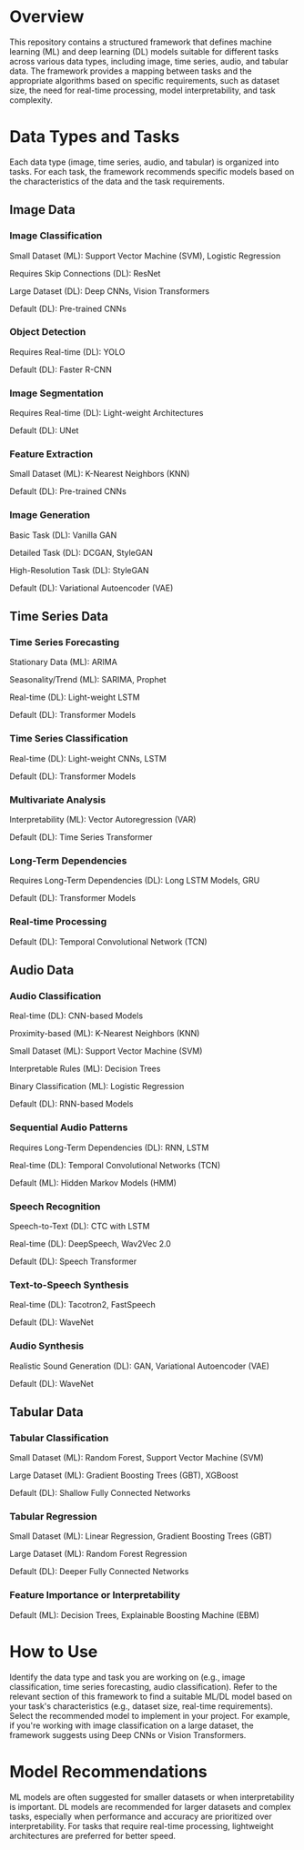 
# Overview
This repository contains a structured framework that defines machine learning (ML) and deep learning (DL) models suitable for different tasks across various data types, including image, time series, audio, and tabular data. The framework provides a mapping between tasks and the appropriate algorithms based on specific requirements, such as dataset size, the need for real-time processing, model interpretability, and task complexity.

# Data Types and Tasks
Each data type (image, time series, audio, and tabular) is organized into tasks. For each task, the framework recommends specific models based on the characteristics of the data and the task requirements.

## Image Data
### Image Classification

Small Dataset (ML): Support Vector Machine (SVM), Logistic Regression

Requires Skip Connections (DL): ResNet

Large Dataset (DL): Deep CNNs, Vision Transformers

Default (DL): Pre-trained CNNs
### Object Detection
Requires Real-time (DL): YOLO

Default (DL): Faster R-CNN
### Image Segmentation
Requires Real-time (DL): Light-weight Architectures

Default (DL): UNet
### Feature Extraction
Small Dataset (ML): K-Nearest Neighbors (KNN)

Default (DL): Pre-trained CNNs
### Image Generation
Basic Task (DL): Vanilla GAN

Detailed Task (DL): DCGAN, StyleGAN

High-Resolution Task (DL): StyleGAN

Default (DL): Variational Autoencoder (VAE)
## Time Series Data
### Time Series Forecasting
Stationary Data (ML): ARIMA

Seasonality/Trend (ML): SARIMA, Prophet

Real-time (DL): Light-weight LSTM

Default (DL): Transformer Models
### Time Series Classification
Real-time (DL): Light-weight CNNs, LSTM

Default (DL): Transformer Models
### Multivariate Analysis
Interpretability (ML): Vector Autoregression (VAR)

Default (DL): Time Series Transformer
### Long-Term Dependencies
Requires Long-Term Dependencies (DL): Long LSTM Models, GRU

Default (DL): Transformer Models
### Real-time Processing
Default (DL): Temporal Convolutional Network (TCN)
## Audio Data
### Audio Classification
Real-time (DL): CNN-based Models

Proximity-based (ML): K-Nearest Neighbors (KNN)

Small Dataset (ML): Support Vector Machine (SVM)

Interpretable Rules (ML): Decision Trees

Binary Classification (ML): Logistic Regression

Default (DL): RNN-based Models
### Sequential Audio Patterns
Requires Long-Term Dependencies (DL): RNN, LSTM

Real-time (DL): Temporal Convolutional Networks (TCN)

Default (ML): Hidden Markov Models (HMM)
### Speech Recognition
Speech-to-Text (DL): CTC with LSTM

Real-time (DL): DeepSpeech, Wav2Vec 2.0

Default (DL): Speech Transformer
### Text-to-Speech Synthesis
Real-time (DL): Tacotron2, FastSpeech

Default (DL): WaveNet
### Audio Synthesis
Realistic Sound Generation (DL): GAN, Variational Autoencoder (VAE)

Default (DL): WaveNet
## Tabular Data
### Tabular Classification
Small Dataset (ML): Random Forest, Support Vector Machine (SVM)

Large Dataset (ML): Gradient Boosting Trees (GBT), XGBoost

Default (DL): Shallow Fully Connected Networks
### Tabular Regression
Small Dataset (ML): Linear Regression, Gradient Boosting Trees (GBT)

Large Dataset (ML): Random Forest Regression

Default (DL): Deeper Fully Connected Networks
### Feature Importance or Interpretability
Default (ML): Decision Trees, Explainable Boosting Machine (EBM)
# How to Use
Identify the data type and task you are working on (e.g., image classification, time series forecasting, audio classification).
Refer to the relevant section of this framework to find a suitable ML/DL model based on your task's characteristics (e.g., dataset size, real-time requirements).
Select the recommended model to implement in your project. For example, if you're working with image classification on a large dataset, the framework suggests using Deep CNNs or Vision Transformers.
# Model Recommendations
ML models are often suggested for smaller datasets or when interpretability is important.
DL models are recommended for larger datasets and complex tasks, especially when performance and accuracy are prioritized over interpretability.
For tasks that require real-time processing, lightweight architectures are preferred for better speed.
